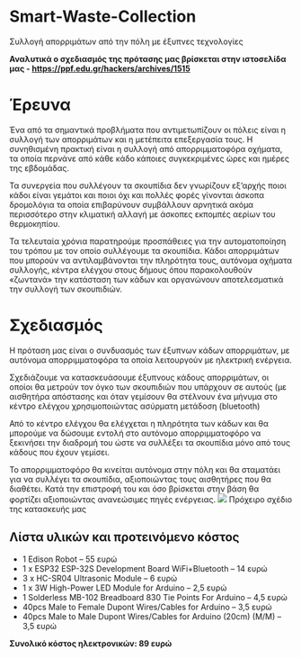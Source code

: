 # Smart-Waste-Collection
Συλλογή απορριμάτων από την πόλη με έξυπνες τεχνολογίες

**Αναλυτικά ο σχεδιασμός της πρότασης μας βρίσκεται στην ιστοσελίδα μας - https://ppf.edu.gr/hackers/archives/1515**
# Έρευνα
Ένα από τα σημαντικά προβλήματα που αντιμετωπίζουν οι πόλεις είναι η συλλογή των απορριμάτων και η μετέπειτα επεξεργασία τους. Η συνηθισμένη πρακτική είναι η συλλογή από απορριμματοφόρα οχήματα, τα οποία περνάνε από κάθε κάδο κάποιες συγκεκριμένες ώρες και ημέρες της εβδομάδας.

Τα συνεργεία που συλλέγουν τα σκουπίδια δεν γνωρίζουν εξ’αρχής ποιοι κάδοι είναι γεμάτοι και ποιοι όχι και πολλές φορές γίνονται άσκοπα δρομολόγια τα οποία επιβαρύνουν συμβάλλουν αρνητικά ακόμα περισσότερο στην κλιματική αλλαγή με άσκοπες εκπομπές αερίων του θερμοκηπίου.

Τα τελευταία χρόνια παρατηρούμε προσπάθειες για την αυτοματοποίηση του τρόπου με τον οποίο συλλέγουμε τα σκουπίδια. Κάδοι απορριμάτων που μπορούν να αντιλαμβάνονται την πληρότητα τους, αυτόνομα οχήματα συλλογής, κέντρα ελέγχου στους δήμους όπου παρακολουθούν «ζωντανά» την κατάσταση των κάδων και οργανώνουν αποτελεσματικά την συλλογή των σκουπιδιών.
# Σχεδιασμός
Η πρόταση μας είναι ο συνδυασμός των έξυπνων κάδων απορριμάτων, με αυτόνομα απορριμματοφόρα τα οποία λειτουργούν με ηλεκτρική ενέργεια.

Σχεδιάζουμε να κατασκευάσουμε έξυπνους κάδους απορριμάτων, οι οποίοι θα μετρούν τον όγκο των σκουπιδιών που υπάρχουν σε αυτούς (με αισθητήρα απόστασης και όταν γεμίσουν θα στέλνουν ένα μήνυμα στο κέντρο ελέγχου χρησιμοποιώντας ασύρματη μετάδοση (bluetooth)

Από το κέντρο ελέγχου θα ελέγχεται η πληρότητα των κάδων και θα μπορούμε να δώσουμε εντολή στο αυτόνομο απορριμματοφόρο να ξεκινήσει την διαδρομή του ώστε να συλλέξει τα σκουπίδια μόνο από τους κάδους που έχουν γεμίσει.

Το απορριμματοφόρο θα κινείται αυτόνομα στην πόλη και θα σταματάει για να συλλέγει τα σκουπίδια, αξιοποιώντας τους αισθητήρες που θα διαθέτει. Κατά την επιστροφή του και όσο βρίσκεται στην βάση θα φορτίζει αξιοποιώντας ανανεώσιμες πηγές ενέργειας.
![](https://ppf.edu.gr/hackers/wp-content/uploads/2020/01/smart-garbage-1140x806.png)
Πρόχειρο σχέδιο της κατασκευής μας
## Λίστα υλικών και προτεινόμενο κόστος
- 1 Edison Robot – 55 ευρώ
- 1 x ESP32 ESP-32S Development Board WiFi+Bluetooth – 14 ευρώ
- 3 x HC-SR04 Ultrasonic Module – 6 ευρώ
- 1 x 3W High-Power LED Module for Arduino – 2,5 ευρώ
- 1 Solderless MB-102 Breadboard 830 Tie Points For Arduino – 4,5 ευρώ
- 40pcs Male to Female Dupont Wires/Cables for Arduino – 3,5 ευρώ
- 40pcs Male to Male Dupont Wires/Cables for Arduino (20cm) (M/M) – 3,5 ευρώ

**Συνολικό κόστος ηλεκτρονικών: 89 ευρώ**
